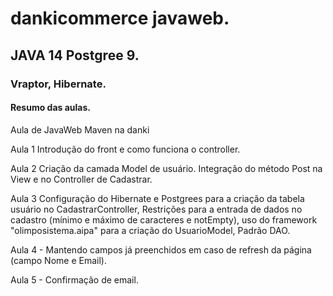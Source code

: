 # dankicommerce javaweb.
## JAVA 14 Postgree 9.
### Vraptor, Hibernate.
#### Resumo das aulas.

 Aula de JavaWeb Maven na danki
 
 Aula 1 Introdução do front e como funciona o controller.
 
 Aula 2 Criação da camada Model de usuário. Integração do método Post na View e no Controller de Cadastrar.

Aula 3 Configuração do Hibernate e Postgrees para a criação da tabela usuário no CadastrarController,
Restrições para a entrada de dados no cadastro (mínimo e máximo de caracteres e notEmpty),
uso do framework "olimposistema.aipa" para a criação do UsuarioModel,
Padrão DAO.

Aula 4 - Mantendo campos já preenchidos em caso de refresh da página (campo Nome e Email).

Aula 5 - Confirmação de email.
